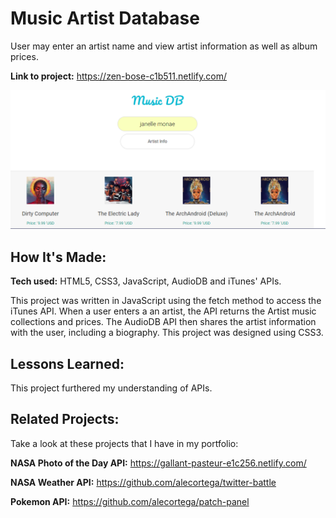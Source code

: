 # Music Artist Database
User may enter an artist name and view artist information as well as album prices.

**Link to project:** https://zen-bose-c1b511.netlify.com/

![alt tag](pic.png)

## How It's Made:

**Tech used:** HTML5, CSS3, JavaScript, AudioDB and iTunes' APIs.

This project was written in JavaScript using the fetch method to access the iTunes API. When a user enters a an artist, the API returns the Artist music collections and prices. The AudioDB API then shares the artist information with the user, including a biography. This project was designed using CSS3.

## Lessons Learned:

This project furthered my understanding of APIs.

## Related Projects:
Take a look at these projects that I have in my portfolio:

**NASA Photo of the Day API:** https://gallant-pasteur-e1c256.netlify.com/

**NASA Weather API:** https://github.com/alecortega/twitter-battle

**Pokemon API:** https://github.com/alecortega/patch-panel
